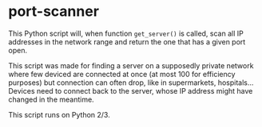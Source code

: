 # port-scanner

This Python script will, when function `get_server()` is called, scan all IP addresses in the network range and return the one that has a given port open. 

This script was made for finding a server on a supposedly private network where few deviced are connected at once (at most 100 for efficiency purposes) but connection can often drop, like in supermarkets, hospitals... Devices need to connect back to the server, whose IP address might have changed in the meantime. 

This script runs on Python 2/3. 
